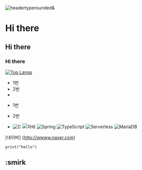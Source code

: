 ![header](https://capsule-render.vercel.app/api?type=wave&color=auto&height=300&section=header&text=깃허브%20특강&fontSize=90)typerounded&

# Hi there
## Hi there
### Hi there <br>

[![Top Langs](https://github-readme-stats.vercel.app/api/top-langs/?username=solesky010)](https://github.com/solesky010/github-readme-stats)

* 1번
* 2번
* 

- 1번
- 2번

- ![C](https://img.shields.io/badge/-C-123456?style=flat-square&logo=C&logoColor=black)
![자바](https://img.shields.io/badge/-자바-007396?style=flat&logo=Java&logoColor=ffffff)
![Spring](https://img.shields.io/badge/-Spring-6DB33F?style=for-the-badge&logo=Spring&logoColor=white)
![TypeScript](https://img.shields.io/badge/-TypeScript-3178C6?style=flat-square&logo=TypeScript&logoColor=white)
![Serverless](https://img.shields.io/badge/-Serverless-FD5750?style=flat-square&logo=Serverless&logoColor=magenta)
![MariaDB](https://img.shields.io/badge/-MariaDB-1F305F?style=flat-square&logo=mariadb&logoColor=white)
​

[네이버] {http://wwww.naver.com)

```
print("hello")
```
## :smirk
